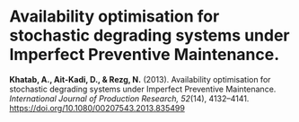 # Availability optimisation for stochastic degrading systems under Imperfect Preventive Maintenance.
**Khatab, A., Ait-Kadi, D., &amp; Rezg, N.** (2013). Availability optimisation for stochastic degrading systems under Imperfect Preventive Maintenance. *International Journal of Production Research, 52*(14), 4132–4141. https://doi.org/10.1080/00207543.2013.835499 
